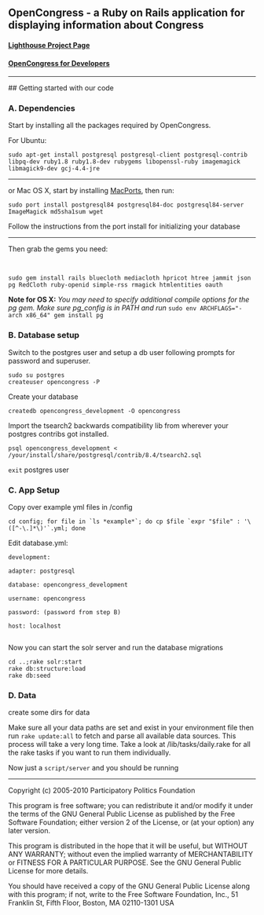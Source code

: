<div class="hideme">
<h2> OpenCongress - a Ruby on Rails application for displaying information about Congress</h2>

<h4><a href="http://participatorypolitics.lighthouseapp.com/projects/35587-opencongress">Lighthouse Project Page</a></h4>
<h4><a href="http://www.opencongress.org/about/code">OpenCongress for Developers</a></h4>
<hr />

</div>
## Getting started with our code

### A. Dependencies

Start by installing all the packages required by OpenCongress.

For Ubuntu:

	sudo apt-get install postgresql postgresql-client postgresql-contrib libpq-dev ruby1.8 ruby1.8-dev rubygems libopenssl-ruby imagemagick libmagick9-dev gcj-4.4-jre

---

or Mac OS X, start by installing [MacPorts](http://www.macports.org/), then run:

	sudo port install postgresql84 postgresql84-doc postgresql84-server ImageMagick md5sha1sum wget

Follow the instructions from the port install for initializing your database

---


Then grab the gems you need:

<pre>

<code>
sudo gem install rails bluecloth mediacloth hpricot htree jammit json pg RedCloth ruby-openid simple-rss rmagick htmlentities oauth</code>
</pre>

__Note for OS X:__ *You may need to specify additional compile options for the pg gem. Make sure pg_config is in PATH and run* `sudo env ARCHFLAGS="-arch x86_64" gem install pg`

### B. Database setup

Switch to the postgres user and setup a db user following prompts for password and superuser.

	sudo su postgres
	createuser opencongress -P

Create your database
	
	createdb opencongress_development -O opencongress

Import the tsearch2 backwards compatibility lib from wherever your postgres contribs got installed.
	
	psql opencongress_development < /your/install/share/postgresql/contrib/8.4/tsearch2.sql

`exit` postgres user

### C. App Setup

Copy over example yml files in /config

	cd config; for file in `ls *example*`; do cp $file `expr "$file" : '\([^-\.]*\)'`.yml; done

Edit database.yml:
	
<pre><code>development:<br/>
adapter: postgresql<br/>
database: opencongress_development<br/>
username: opencongress<br/>
password: (password from step B)<br/>
host: localhost<br/>
</code></pre>

Now you can start the solr server and run the database migrations
	
	cd ..;rake solr:start
	rake db:structure:load
	rake db:seed

### D. Data
   
create some dirs for data

Make sure all your data paths are set and exist in your environment file then run `rake update:all` to fetch and parse all available data sources. This process will take a very long time. Take a look at /lib/tasks/daily.rake for all the rake tasks if you want to run them individually.

Now just a `script/server` and you should be running
 
<div class="hideme"> 

<hr />

<p>Copyright (c) 2005-2010 Participatory Politics Foundation</p>

<p>This program is free software; you can redistribute it and/or modify
it under the terms of the GNU General Public License as published by
the Free Software Foundation; either version 2 of the License, or
(at your option) any later version.
</p>
<p>This program is distributed in the hope that it will be useful,
but WITHOUT ANY WARRANTY; without even the implied warranty of
MERCHANTABILITY or FITNESS FOR A PARTICULAR PURPOSE.  See the
GNU General Public License for more details.
</p>
<p>You should have received a copy of the GNU General Public License
along with this program; if not, write to the Free Software
Foundation, Inc., 51 Franklin St, Fifth Floor, Boston, MA  02110-1301 USA
</p>
</div>
